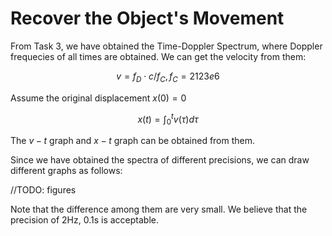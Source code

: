 # Recover the Object's Movement

From Task 3, we have obtained the Time-Doppler Spectrum, where Doppler frequecies of all times are obtained. We can get the velocity from them:

$$
v={f_D\cdot c}/f_C, f_C=2123e6
$$

Assume the original displacement $x(0)=0$

$$
x(t)=\int^t_0v(\tau)d\tau
$$

The $v-t$ graph and $x-t$ graph can be obtained from them.

Since we have obtained the spectra of different precisions, we can draw different graphs as follows:

//TODO: figures

Note that the difference among them are very small. We believe that the precision of 2Hz, 0.1s is acceptable.